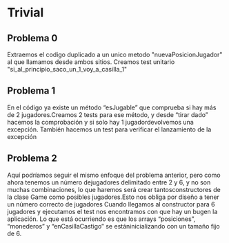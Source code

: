# Trivial

## Problema 0

Extraemos el codigo duplicado a un unico metodo "nuevaPosicionJugador" al que llamamos desde ambos sitios.
Creamos test unitario "si_al_principio_saco_un_1_voy_a_casilla_1"

## Problema 1
En el código ya existe un
método “esJugable” que
comprueba si hay más de 2 
jugadores.Creamos 2 tests 
para ese método, y desde 
“tirar dado” hacemos la 
comprobación y si solo hay
1 jugadordevolvemos una 
excepción. También hacemos un test para verificar el lanzamiento de la excepción

## Problema 2
Aquí podríamos seguir el mismo enfoque del problema anterior, pero como ahora tenemos un número dejugadores delimitado entre 2 y 6, y no son muchas combinaciones, lo que haremos será crear tantosconstructores de la clase Game como posibles jugadores.Esto nos obliga por diseño a tener un número correcto de jugadores
Cuando llegamos al constructor para 6 jugadores y ejecutamos el test nos encontramos con que hay un bugen la aplicación.
Lo que está ocurriendo es que los arrays “posiciones”, “monederos” y “enCasillaCastigo” se estáninicializando con un tamaño fijo de 6.
